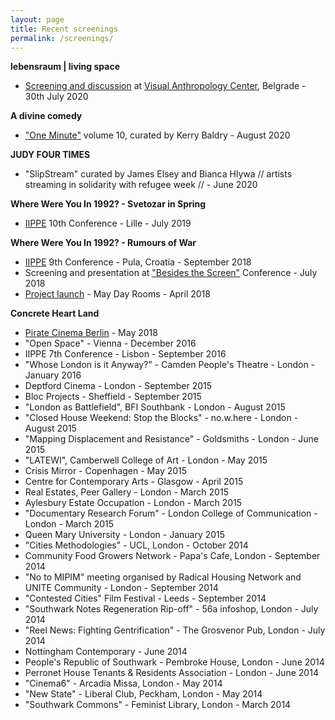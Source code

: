 ```yaml
---
layout: page
title: Recent screenings
permalink: /screenings/
---
```


**lebensraum | living space**  
- [Screening and discussion](https://www.facebook.com/events/3367177669984542/) at [Visual Anthropology Center](https://visualanthropologycenter.com/), Belgrade - 30th July 2020

**A divine comedy**
- ["One Minute"](http://oneminuteartistfilms.blogspot.com/2020/07/one-minute-volume-ten.html) volume 10, curated by Kerry Baldry - August 2020  

**JUDY FOUR TIMES**   
- "SlipStream" curated by James Elsey and Bianca Hlywa // artists streaming in solidarity with refugee week //  - June 2020  

**Where Were You In 1992? - Svetozar in Spring**  
- [IIPPE](http://iippe.org/) 10th Conference - Lille - July 2019  

**Where Were You In 1992? - Rumours of War**  
- [IIPPE](http://iippe.org/) 9th Conference - Pula, Croatia - September 2018  
- Screening and presentation at ["Besides the Screen"](http://besidesthescreen.com/) Conference - July 2018  
- [Project launch](https://maydayrooms.org/event/where-were-you-in-1992/) - May Day Rooms - April 2018  

**Concrete Heart Land**  
- [Pirate Cinema Berlin](https://piratecinema.org/screenings) - May 2018  
- "Open Space" - Vienna - December 2016   
- IIPPE 7th Conference - Lisbon - September 2016  
- "Whose London is it Anyway?" - Camden People's Theatre - London - January 2016  
- Deptford Cinema - London - September 2015  
- Bloc Projects - Sheffield - September 2015  
- "London as Battlefield", BFI Southbank - London - August 2015  
- "Closed House Weekend: Stop the Blocks" - no.w.here - London - August 2015   
- "Mapping Displacement and Resistance" - Goldsmiths - London - June 2015  
- "LATEWI", Camberwell College of Art - London - May 2015  
- Crisis Mirror - Copenhagen - May 2015  
- Centre for Contemporary Arts - Glasgow - April 2015  
- Real Estates, Peer Gallery - London - March 2015  
- Aylesbury Estate Occupation - London - March 2015  
- "Documentary Research Forum" - London College of Communication - London - March 2015  
- Queen Mary University - London - January 2015  
- "Cities Methodologies" - UCL, London - October 2014  
- Community Food Growers Network - Papa's Cafe, London - September 2014  
- "No to MIPIM" meeting organised by Radical Housing Network and UNITE Community - London - September 2014  
- "Contested Cities" Film Festival - Leeds - September 2014  
- "Southwark Notes Regeneration Rip-off" - 56a infoshop, London - July 2014  
- "Reel News: Fighting Gentrification" - The Grosvenor Pub, London - July 2014  
- Nottingham Contemporary - June 2014  
- People's Republic of Southwark - Pembroke House, London - June 2014  
- Perronet House Tenants & Residents Association - London - June 2014  
- "Cinema6" - Arcadia Missa, London - May 2014  
- "New State" - Liberal Club, Peckham, London - May 2014  
- "Southwark Commons" - Feminist Library, London - March 2014  
